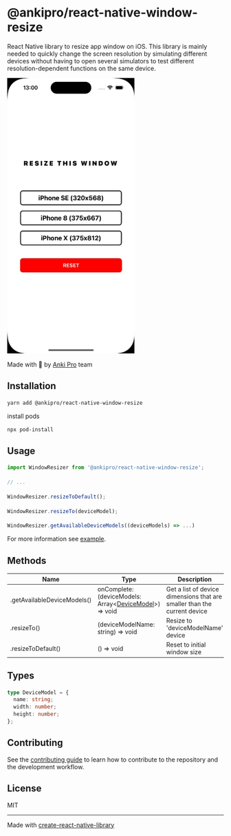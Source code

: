 # @ankipro/react-native-window-resize

React Native library to resize app window on iOS. This library is mainly needed to quickly change the screen resolution by simulating different devices without having to open several simulators to test different resolution-dependent functions on the same device.

![example](./assets/example.gif)

Made with 💙 by [Anki Pro](https://ankipro.net/) team

## Installation

```sh
yarn add @ankipro/react-native-window-resize
```

install pods

```sh
npx pod-install
```

## Usage

```ts
import WindowResizer from '@ankipro/react-native-window-resize';

// ...

WindowResizer.resizeToDefault();

WindowResizer.resizeTo(deviceModel);

WindowResizer.getAvailableDeviceModels((deviceModels) => ...)
```

For more information see [example](./example/src/App.tsx).

## Methods

Name | Type | Description
-|-|-
.getAvailableDeviceModels() | onComplete: (deviceModels: Array\<[DeviceModel](#types)\>) => void | Get a list of device dimensions that are smaller than the current device
.resizeTo() | (deviceModelName: string) => void | Resize to 'deviceModelName' device
.resizeToDefault() | () => void | Reset to initial window size

## Types

```ts
type DeviceModel = {
  name: string;
  width: number;
  height: number;
};
```

## Contributing

See the [contributing guide](CONTRIBUTING.md) to learn how to contribute to the repository and the development workflow.

## License

MIT

---

Made with [create-react-native-library](https://github.com/callstack/react-native-builder-bob)
